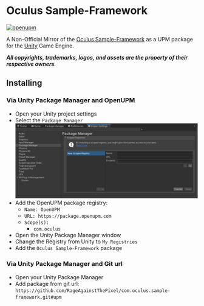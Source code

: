 # Oculus Sample-Framework

[![openupm](https://img.shields.io/npm/v/com.oculus.sample-framework?label=openupm&registry_uri=https://package.openupm.com)](https://openupm.com/packages/com.oculus.sample-framework/)

A Non-Official Mirror of the [Oculus Sample-Framework](https://developer.oculus.com/downloads/package/unity-integration/) as a UPM package for the [Unity](https://unity.com/) Game Engine.

***All copyrights, trademarks, logos, and assets are the property of their respective owners.***

## Installing

### Via Unity Package Manager and OpenUPM

- Open your Unity project settings
- Select the `Package Manager`
![scoped-registries](Oculus%20Sample-Framework/Packages/com.oculus.sample-framework\Documentation~/images/package-manager-scopes.png)
- Add the OpenUPM package registry:
  - `Name: OpenUPM`
  - `URL: https://package.openupm.com`
  - `Scope(s):`
    - `com.oculus`
- Open the Unity Package Manager window
- Change the Registry from Unity to `My Registries`
- Add the `Oculus Sample-Framework` package

### Via Unity Package Manager and Git url

- Open your Unity Package Manager
- Add package from git url: `https://github.com/RageAgainstThePixel/com.oculus.sample-framework.git#upm`
